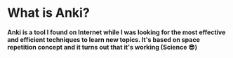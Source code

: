 # What is <b>Anki<b>?
 <b>Anki<b> is a tool I found on Internet while I was looking for the most effective and efficient techniques to learn new topics. It's based on space repetition concept and it turns out that it's working (Science :sunglasses:) 

